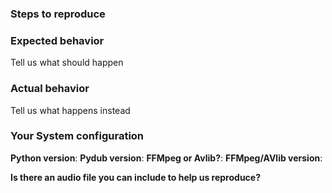 ### Steps to reproduce

### Expected behavior
Tell us what should happen

### Actual behavior
Tell us what happens instead

### Your System configuration
**Python version**:
**Pydub version**:
**FFMpeg or Avlib?**:
**FFMpeg/AVlib version**:

**Is there an audio file you can include to help us reproduce?**

